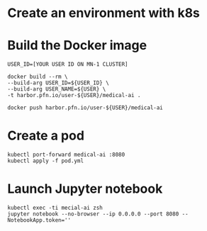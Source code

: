 Create an environment with k8s
==============================

# Build the Docker image

```
USER_ID=[YOUR USER ID ON MN-1 CLUSTER]

docker build --rm \
--build-arg USER_ID=${USER_ID} \
--build-arg USER_NAME=${USER} \
-t harbor.pfn.io/user-${USER}/medical-ai .

docker push harbor.pfn.io/user-${USER}/medical-ai
```

# Create a pod

```
kubectl port-forward medical-ai :8080
kubectl apply -f pod.yml
```

# Launch Jupyter notebook

```
kubectl exec -ti mecial-ai zsh
jupyter notebook --no-browser --ip 0.0.0.0 --port 8080 --NotebookApp.token=''
```

